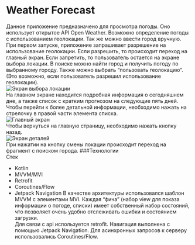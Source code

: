 # Weather Forecast
Данное приложение предназначено для просмотра погоды. Оно использует открытое API Open Weather. Возможно определение погоды с использованием геолокации. Так же можно ввести город вручную.    
При первом запуске, приложение запрашивает разрешение на использование геолокации. Если разрешить, то происходит переход на главный экран. Если запретить, то пользователь остается на экране выбора локации. В поиске можно найти город и получить погоду по выбранному городу. Также можно выбрать “пользовать геолокацию”. (Это возможно, если пользователь разрешил использование геолокации).    
![Экран выбора локации]( https://yadi.sk/i/MeDz6gR-C1t3Yw)    
На главном экране находится подробная информация о сегодняшнем дне, а также список с кратким прогнозом на следующие пять дней. Чтобы перейти к более детальной информации, необходимо нажать на стрелочку в правой части элемента списка.     
![Главный экран]( https://yadi.sk/i/-SppaT5caxHS8w)    
Чтобы вернуться на главную страницу, необходимо нажать кнопку назад.     
![Экран деталей]( https://yadi.sk/i/eJSPZMgnLwAlEQ)        
При нажатии на кнопку смены локации происходит переход на фрагмент с поиском города.
###Технологии    
Стек    
- Kotlin
- MVVM/MVI
- Retrofit
- Coroutines/Flow
- Jetpack Navigation
В качестве архитектуры использовался шаблон MVVM с элементами MVI. Каждая “фича” (набор view для показа информации о погоде, списки) имеет собственный набор состояний, что позволяет очень удобно отслеживать ошибки и состоянием загрузки.    
Для связи с api используется retrofit. Навигация выполнена с помощью Jetpack Navigation. Для асинхронных запросов к серверу использовались Coroutines/Flow.

